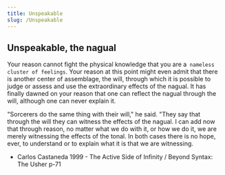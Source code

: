 ```yaml
---
title: Unspeakable
slug: /Unspeakable
---
```


## Unspeakable, the nagual


Your reason cannot fight the
physical knowledge that you are a` nameless cluster of feelings`. Your reason at this point might
even admit that there is another center of assemblage, the will, through which it is possible to
judge or assess and use the extraordinary effects of the nagual. It has finally dawned on your
reason that one can reflect the nagual through the will, although one can never explain it.


"Sorcerers do the same thing with their will," he said. "They say that through the will they can
witness the effects of the nagual. I can add now that through reason, no matter what we do with
it, or how we do it, we are merely witnessing the effects of the tonal. In both cases there is no
hope, ever, to understand or to explain what it is that we are witnessing.


* Carlos Castaneda  1999 - The Active Side of Infinity /  Beyond Syntax: The Usher p-71